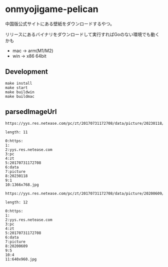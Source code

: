 # onmyojigame-pelican

中国版公式サイトにある壁紙をダウンロードするやつ。

リリースにあるバイナリをダウンロードして実行すればGoのない環境でも動くかも

- mac → arm(M1/M2)
- win → x86 64bit

## Development
```
make install
make start
make buildwin
make buildmac
```


## parsedImageUrl

```
https://yys.res.netease.com/pc/zt/20170731172708/data/picture/20230118/1/1366x768.jpg

length: 11

0:https:
1:
2:yys.res.netease.com
3:pc
4:zt
5:20170731172708
6:data
7:picture
8:20230118
9:1
10:1366x768.jpg
```

```
https://yys.res.netease.com/pc/zt/20170731172708/data/picture/20200609/5/4/640x960.jpg

length: 12

0:https:
1:
2:yys.res.netease.com
3:pc
4:zt
5:20170731172708
6:data
7:picture
8:20200609
9:5
10:4
11:640x960.jpg
```
